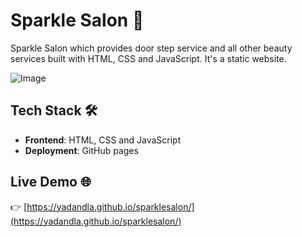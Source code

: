 # Sparkle Salon 👩

Sparkle Salon which provides door step service and all other beauty services built with HTML, CSS and JavaScript. It's a static website.

![Image](https://github.com/user-attachments/assets/6bc42f6d-2597-4463-979b-c0bff172decd)

## Tech Stack 🛠️

- **Frontend**: HTML, CSS and JavaScript
- **Deployment**: GitHub pages

## Live Demo 🌐

👉 [https://yadandla.github.io/sparklesalon/](https://yadandla.github.io/sparklesalon/)
